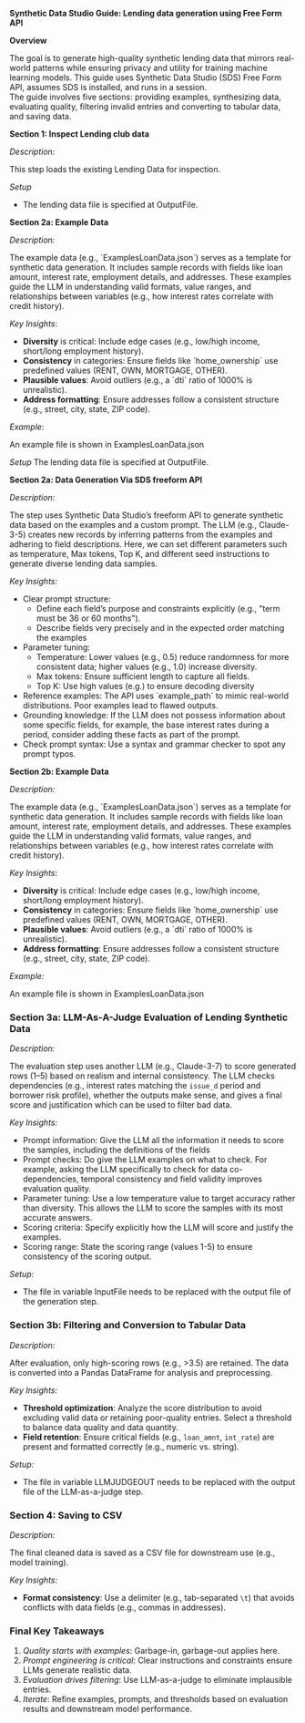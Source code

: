 **Synthetic Data Studio Guide: Lending data generation using Free Form API**

**Overview**  

The goal is to generate high-quality synthetic lending data that mirrors real-world patterns while ensuring privacy and utility for training machine learning models. This guide uses Synthetic Data Studio (SDS) Free Form API, assumes SDS is installed, and runs in a session.   
The guide involves five sections: providing examples, synthesizing data, evaluating quality, filtering invalid entries and converting to tabular data, and saving data. 

**Section 1: Inspect Lending club data**

*Description:*  

This step loads the existing Lending Data for inspection.

*Setup*
- The lending data file is specified at OutputFile.


**Section 2a: Example Data**  

*Description:*  

The example data (e.g., \`ExamplesLoanData.json\`) serves as a template for synthetic data generation. It includes sample records with fields like loan amount, interest rate, employment details, and addresses. These examples guide the LLM in understanding valid formats, value ranges, and relationships between variables (e.g., how interest rates correlate with credit history).  

*Key Insights*:  

* **Diversity** is critical: Include edge cases (e.g., low/high income, short/long employment history).    
* **Consistency** in categories: Ensure fields like \`home\_ownership\` use predefined values (RENT, OWN, MORTGAGE, OTHER).    
* **Plausible values**: Avoid outliers (e.g., a \`dti\` ratio of 1000% is unrealistic).    
* **Address formatting**: Ensure addresses follow a consistent structure (e.g., street, city, state, ZIP code).  

*Example:*

An example file is shown in ExamplesLoanData.json


*Setup*
The lending data file is specified at OutputFile.

**Section 2a: Data Generation Via SDS freeform API**

*Description:*  

The step uses Synthetic Data Studio’s freeform API to generate synthetic data based on the examples and a custom prompt. The LLM (e.g., Claude-3-5) creates new records by inferring patterns from the examples and adhering to field descriptions. Here, we can set different parameters such as temperature, Max tokens, Top K, and different seed instructions to generate diverse lending data samples.

*Key Insights:*  

* Clear prompt structure:   
  * Define each field’s purpose and constraints explicitly (e.g., "term must be 36 or 60 months").    
  * Describe fields very precisely and in the expected order matching the examples  
* Parameter tuning:    
  * Temperature: Lower values (e.g., 0.5) reduce randomness for more consistent data; higher values (e.g., 1.0) increase diversity.    
  * Max tokens: Ensure sufficient length to capture all fields.    
  * Top K: Use high values (e.g.) to ensure decoding diversity  
* Reference examples: The API uses \`example\_path\` to mimic real-world distributions. Poor examples lead to flawed outputs.    
* Grounding knowledge: If the LLM does not possess information about some specific fields, for example, the base interest rates during a period, consider adding these facts as part of the prompt.  
* Check prompt syntax: Use a syntax and grammar checker to spot any prompt typos.


**Section 2b: Example Data**  

*Description:*  

The example data (e.g., \`ExamplesLoanData.json\`) serves as a template for synthetic data generation. It includes sample records with fields like loan amount, interest rate, employment details, and addresses. These examples guide the LLM in understanding valid formats, value ranges, and relationships between variables (e.g., how interest rates correlate with credit history).  

*Key Insights*:  

* **Diversity** is critical: Include edge cases (e.g., low/high income, short/long employment history).    
* **Consistency** in categories: Ensure fields like \`home\_ownership\` use predefined values (RENT, OWN, MORTGAGE, OTHER).    
* **Plausible values**: Avoid outliers (e.g., a \`dti\` ratio of 1000% is unrealistic).    
* **Address formatting**: Ensure addresses follow a consistent structure (e.g., street, city, state, ZIP code).  

*Example:*

An example file is shown in ExamplesLoanData.json


### **Section 3a: LLM-As-A-Judge Evaluation of Lending Synthetic Data**

*Description:*

The evaluation step uses another LLM (e.g., Claude-3-7) to score generated rows (1–5) based on realism and internal consistency. The LLM checks dependencies (e.g., interest rates matching the `issue_d` period and borrower risk profile), whether the outputs make sense, and gives a final score and justification which can be used to filter bad data.

*Key Insights:*

* Prompt information: Give the LLM all the information it needs to score the samples, including the definitions of the fields  
* Prompt checks: Do give the LLM examples on what to check. For example, asking the LLM specifically to check for data co-dependencies, temporal consistency and field validity improves evaluation quality.  
* Parameter tuning: Use a low temperature value to target accuracy rather than diversity. This allows the LLM to score the samples with its most accurate answers.  
* Scoring criteria: Specify explicitly how the LLM will score and justify the examples.  
* Scoring range: State the scoring range (values 1-5) to ensure consistency of the scoring output.

*Setup:*

- The file in variable InputFile needs to be replaced with the output file of the generation step. 


### **Section 3b: Filtering and Conversion to Tabular Data**

*Description:*

After evaluation, only high-scoring rows (e.g., \>3.5) are retained. The data is converted into a Pandas DataFrame for analysis and preprocessing.

*Key Insights:*

* **Threshold optimization**: Analyze the score distribution to avoid excluding valid data or retaining poor-quality entries. Select a threshold to balance data quality  and data quantity.  
* **Field retention**: Ensure critical fields (e.g., `loan_amnt`, `int_rate`) are present and formatted correctly (e.g., numeric vs. string).

*Setup:*
- The file in variable LLMJUDGEOUT needs to be replaced with the output file of the LLM-as-a-judge step. 

### **Section 4: Saving to CSV**

*Description:*

The final cleaned data is saved as a CSV file for downstream use (e.g., model training).

*Key Insights:*

- **Format consistency**: Use a delimiter (e.g., tab-separated `\t`) that avoids conflicts with data fields (e.g., commas in addresses).



### **Final Key Takeaways**

1. *Quality starts with examples*: Garbage-in, garbage-out applies here.  
2. *Prompt engineering is critical*: Clear instructions and constraints ensure LLMs generate realistic data.  
3. *Evaluation drives filtering*: Use LLM-as-a-judge to eliminate implausible entries.  
4. *Iterate*: Refine examples, prompts, and thresholds based on evaluation results and downstream model performance.
